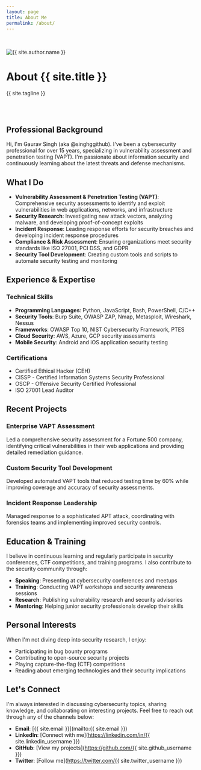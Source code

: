 ```yaml
---
layout: page
title: About Me
permalink: /about/
---
```


<div class="hero" style="padding: 2rem 0;">
  <div class="hero-content">
    <img src="{{ '/images/profile.jpg' | prepend: site.baseurl }}" alt="{{ site.author.name }}" class="hero-image">
    <h1 class="hero-title">About {{ site.title }}</h1>
    <p class="hero-tagline">{{ site.tagline }}</p>
  </div>
</div>

<div class="wrapper" style="max-width: 800px;">

## Professional Background

Hi, I'm Gaurav Singh (aka @singhggithub). I've been a cybersecurity professional for over 15 years, specializing in vulnerability assessment and penetration testing (VAPT). I'm passionate about information security and continuously learning about the latest threats and defense mechanisms.

## What I Do

- **Vulnerability Assessment & Penetration Testing (VAPT)**: Comprehensive security assessments to identify and exploit vulnerabilities in web applications, networks, and infrastructure
- **Security Research**: Investigating new attack vectors, analyzing malware, and developing proof-of-concept exploits
- **Incident Response**: Leading response efforts for security breaches and developing incident response procedures
- **Compliance & Risk Assessment**: Ensuring organizations meet security standards like ISO 27001, PCI DSS, and GDPR
- **Security Tool Development**: Creating custom tools and scripts to automate security testing and monitoring

## Experience & Expertise

### Technical Skills
- **Programming Languages**: Python, JavaScript, Bash, PowerShell, C/C++
- **Security Tools**: Burp Suite, OWASP ZAP, Nmap, Metasploit, Wireshark, Nessus
- **Frameworks**: OWASP Top 10, NIST Cybersecurity Framework, PTES
- **Cloud Security**: AWS, Azure, GCP security assessments
- **Mobile Security**: Android and iOS application security testing

### Certifications
- Certified Ethical Hacker (CEH)
- CISSP - Certified Information Systems Security Professional
- OSCP - Offensive Security Certified Professional
- ISO 27001 Lead Auditor

## Recent Projects

### Enterprise VAPT Assessment
Led a comprehensive security assessment for a Fortune 500 company, identifying critical vulnerabilities in their web applications and providing detailed remediation guidance.

### Custom Security Tool Development
Developed automated VAPT tools that reduced testing time by 60% while improving coverage and accuracy of security assessments.

### Incident Response Leadership
Managed response to a sophisticated APT attack, coordinating with forensics teams and implementing improved security controls.

## Education & Training

I believe in continuous learning and regularly participate in security conferences, CTF competitions, and training programs. I also contribute to the security community through:

- **Speaking**: Presenting at cybersecurity conferences and meetups
- **Training**: Conducting VAPT workshops and security awareness sessions
- **Research**: Publishing vulnerability research and security advisories
- **Mentoring**: Helping junior security professionals develop their skills

## Personal Interests

When I'm not diving deep into security research, I enjoy:
- Participating in bug bounty programs
- Contributing to open-source security projects
- Playing capture-the-flag (CTF) competitions
- Reading about emerging technologies and their security implications

## Let's Connect

I'm always interested in discussing cybersecurity topics, sharing knowledge, and collaborating on interesting projects. Feel free to reach out through any of the channels below:

- **Email**: [{{ site.email }}](mailto:{{ site.email }})
- **LinkedIn**: [Connect with me](https://linkedin.com/in/{{ site.linkedin_username }})
- **GitHub**: [View my projects](https://github.com/{{ site.github_username }})
- **Twitter**: [Follow me](https://twitter.com/{{ site.twitter_username }})

</div>
